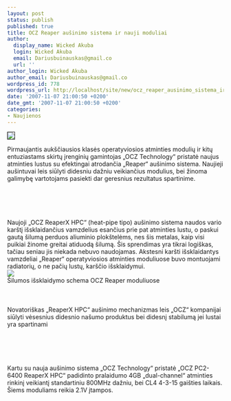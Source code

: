 ```yaml
---
layout: post
status: publish
published: true
title: OCZ Reaper aušinimo sistema ir nauji moduliai
author:
  display_name: Wicked Akuba
  login: Wicked Akuba
  email: Dariusbuinauskas@gmail.co
  url: ''
author_login: Wicked Akuba
author_email: Dariusbuinauskas@gmail.co
wordpress_id: 778
wordpress_url: http://localhost/site/new/ocz_reaper_ausinimo_sistema_ir_nauji_moduliai/
date: '2007-11-07 21:00:50 +0200'
date_gmt: '2007-11-07 21:00:50 +0200'
categories:
- Naujienos
---
```

<div class="imgright"><img src="http://www.ipix.lt/out.php/i283482_Reaperfront.jpg" border="1"></div>
<p>Pirmaujantis aukščiausios klasės operatyviosios atminties modulių ir kitų entuziastams skirtų įrenginių gamintojas „OCZ Technology“ pristatė naujus atminties lustus su efektingai atrodančia „Reaper“ aušinimo sistema. Naujieji aušintuvai leis siūlyti didesniu dažniu veikiančius modulius, bei žinoma galimybę vartotojams pasiekti dar geresnius rezultatus spartinime.<br />
<br><br />
<br><br />
<br>Naujoji „OCZ ReaperX HPC“ (heat-pipe tipo) aušinimo sistema naudos vario karštį išsklaidančius vamzdelius esančius prie pat atminties lustu, o paskui gautą šilumą perduos aliuminio plokštelėms, nes šis metalas, kaip visi puikiai žinome greitai atiduodą šilumą. Šis sprendimas yra tikrai logiškas, tačiau seniau jis niekada nebuvo naudojamas. Akstesni karšti išsklaidantys vamzdeliai „Reaper“ operatyviosios atminties moduliuose buvo montuojami radiatorių, o ne pačių lustų, karščio išsklaidymui. <br><img src="http://www.ipix.lt/out.php/i283481_OCZReaperHPCDiagram.png"><br><span class="saltinis">Šilumos išsklaidymo schema OCZ Reaper moduliuose</span><br />
<br><br />
<br>Novatoriškas „ReaperX HPC“ aušinimo mechanizmas leis „OCZ“ kompanijai siūlyti vėsesnius didesnio našumo produktus bei didesnį stabilumą jei lustai yra spartinami<br />
<br><br />
<br><br />
<br>Kartu su nauja aušinimo sistema „OCZ Technology“ pristatė „OCZ PC2-6400 ReaperX HPC“ padidinto pralaidumo 4GB „dual-channel“ atminties rinkinį veikiantį standartiniu 800MHz dažniu, bei CL4 4-3-15 gaišties laikais. Šiems moduliams reikia 2.1V įtampos.</p>
